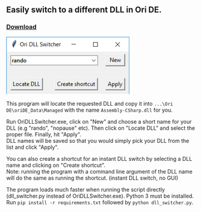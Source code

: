 ## Easily switch to a different DLL in Ori DE. ##

### [Download](https://github.com/rmadlal/ori-dll-switcher/releases) ###

![Screenshot](/screenshot.png)

This program will locate the requested DLL and copy it into `...\Ori DE\oriDE_Data\Managed` with the name `Assembly-CSharp.dll` for you.

Run OriDLLSwitcher.exe, click on "New" and choose a short name for your DLL (e.g "rando", "nopause" etc). Then click on "Locate DLL" and select the proper file. Finally, hit "Apply".  
DLL names will be saved so that you would simply pick your DLL from the list and click "Apply".

You can also create a shortcut for an instant DLL switch by selecting a DLL name and clicking on "Create shortcut".  
Note: running the program with a command line argument of the DLL name will do the same as running the shortcut. (instant DLL switch, no GUI)

The program loads much faster when running the script directly (dll_switcher.py instead of OriDLLSwitcher.exe). Python 3 must be installed.  
Run `pip install -r requirements.txt` followed by `python dll_switcher.py`.
